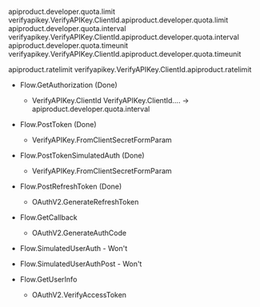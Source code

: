 apiproduct.developer.quota.limit
    verifyapikey.VerifyAPIKey.ClientId.apiproduct.developer.quota.limit
apiproduct.developer.quota.interval
    verifyapikey.VerifyAPIKey.ClientId.apiproduct.developer.quota.interval
apiproduct.developer.quota.timeunit
    verifyapikey.VerifyAPIKey.ClientId.apiproduct.developer.quota.timeunit

apiproduct.ratelimit
    verifyapikey.VerifyAPIKey.ClientId.apiproduct.ratelimit



 * Flow.GetAuthorization (Done)
    * VerifyAPIKey.ClientId
        VerifyAPIKey.ClientId.... -> apiproduct.developer.quota.interval

 * Flow.PostToken (Done)
    * VerifyAPIKey.FromClientSecretFormParam

 * Flow.PostTokenSimulatedAuth (Done)
    * VerifyAPIKey.FromClientSecretFormParam

 * Flow.PostRefreshToken (Done)
    * OAuthV2.GenerateRefreshToken

 * Flow.GetCallback
    * OAuthV2.GenerateAuthCode

 * Flow.SimulatedUserAuth - Won't

 * Flow.SimulatedUserAuthPost - Won't

 * Flow.GetUserInfo
    * OAuthV2.VerifyAccessToken

